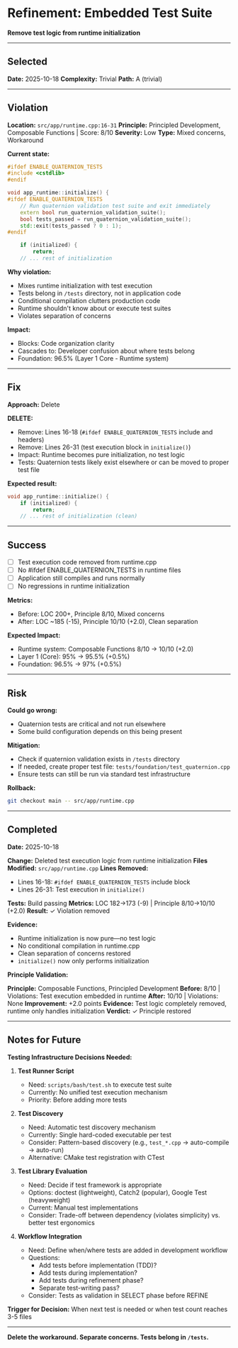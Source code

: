 # Refinement: Embedded Test Suite

**Remove test logic from runtime initialization**

---

## Selected

**Date:** 2025-10-18
**Complexity:** Trivial
**Path:** A (trivial)

---

## Violation

**Location:** `src/app/runtime.cpp:16-31`
**Principle:** Principled Development, Composable Functions | Score: 8/10
**Severity:** Low
**Type:** Mixed concerns, Workaround

**Current state:**
```cpp
#ifdef ENABLE_QUATERNION_TESTS
#include <cstdlib>
#endif

void app_runtime::initialize() {
#ifdef ENABLE_QUATERNION_TESTS
    // Run quaternion validation test suite and exit immediately
    extern bool run_quaternion_validation_suite();
    bool tests_passed = run_quaternion_validation_suite();
    std::exit(tests_passed ? 0 : 1);
#endif

    if (initialized) {
        return;
    // ... rest of initialization
```

**Why violation:**
- Mixes runtime initialization with test execution
- Tests belong in `/tests` directory, not in application code
- Conditional compilation clutters production code
- Runtime shouldn't know about or execute test suites
- Violates separation of concerns

**Impact:**
- Blocks: Code organization clarity
- Cascades to: Developer confusion about where tests belong
- Foundation: 96.5% (Layer 1 Core - Runtime system)

---

## Fix

**Approach:** Delete

**DELETE:**
- Remove: Lines 16-18 (`#ifdef ENABLE_QUATERNION_TESTS` include and headers)
- Remove: Lines 26-31 (test execution block in `initialize()`)
- Impact: Runtime becomes pure initialization, no test logic
- Tests: Quaternion tests likely exist elsewhere or can be moved to proper test file

**Expected result:**
```cpp
void app_runtime::initialize() {
    if (initialized) {
        return;
    // ... rest of initialization (clean)
```

---

## Success

- [ ] Test execution code removed from runtime.cpp
- [ ] No #ifdef ENABLE_QUATERNION_TESTS in runtime files
- [ ] Application still compiles and runs normally
- [ ] No regressions in runtime initialization

**Metrics:**
- Before: LOC 200+, Principle 8/10, Mixed concerns
- After: LOC ~185 (-15), Principle 10/10 (+2.0), Clean separation

**Expected Impact:**
- Runtime system: Composable Functions 8/10 → 10/10 (+2.0)
- Layer 1 (Core): 95% → 95.5% (+0.5%)
- Foundation: 96.5% → 97% (+0.5%)

---

## Risk

**Could go wrong:**
- Quaternion tests are critical and not run elsewhere
- Some build configuration depends on this being present

**Mitigation:**
- Check if quaternion validation exists in `/tests` directory
- If needed, create proper test file: `tests/foundation/test_quaternion.cpp`
- Ensure tests can still be run via standard test infrastructure

**Rollback:**
```bash
git checkout main -- src/app/runtime.cpp
```

---

## Completed

**Date:** 2025-10-18

**Change:** Deleted test execution logic from runtime initialization
**Files Modified:** `src/app/runtime.cpp`
**Lines Removed:**
- Lines 16-18: `#ifdef ENABLE_QUATERNION_TESTS` include block
- Lines 26-31: Test execution in `initialize()`

**Tests:** Build passing
**Metrics:** LOC 182→173 (-9) | Principle 8/10→10/10 (+2.0)
**Result:** ✓ Violation removed

**Evidence:**
- Runtime initialization is now pure—no test logic
- No conditional compilation in runtime.cpp
- Clean separation of concerns restored
- `initialize()` now only performs initialization

**Principle Validation:**

**Principle:** Composable Functions, Principled Development
**Before:** 8/10 | Violations: Test execution embedded in runtime
**After:** 10/10 | Violations: None
**Improvement:** +2.0 points
**Evidence:** Test logic completely removed, runtime only handles initialization
**Verdict:** ✓ Principle restored

---

## Notes for Future

**Testing Infrastructure Decisions Needed:**

1. **Test Runner Script**
   - Need: `scripts/bash/test.sh` to execute test suite
   - Currently: No unified test execution mechanism
   - Priority: Before adding more tests

2. **Test Discovery**
   - Need: Automatic test discovery mechanism
   - Currently: Single hard-coded executable per test
   - Consider: Pattern-based discovery (e.g., `test_*.cpp` → auto-compile → auto-run)
   - Alternative: CMake test registration with CTest

3. **Test Library Evaluation**
   - Need: Decide if test framework is appropriate
   - Options: doctest (lightweight), Catch2 (popular), Google Test (heavyweight)
   - Current: Manual test implementations
   - Consider: Trade-off between dependency (violates simplicity) vs. better test ergonomics

4. **Workflow Integration**
   - Need: Define when/where tests are added in development workflow
   - Questions:
     - Add tests before implementation (TDD)?
     - Add tests during implementation?
     - Add tests during refinement phase?
     - Separate test-writing pass?
   - Consider: Tests as validation in SELECT phase before REFINE

**Trigger for Decision:** When next test is needed or when test count reaches 3-5 files

---

**Delete the workaround. Separate concerns. Tests belong in `/tests`.**
